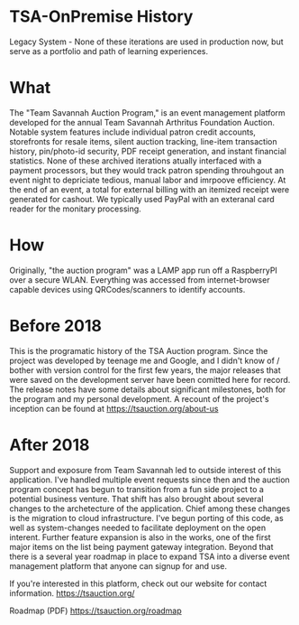 # TSA-OnPremise History
Legacy System - None of these iterations are used in production now, but serve as a portfolio and path of learning experiences.

# What
The "Team Savannah Auction Program," is an event management platform developed for the annual Team Savannah Arthritus Foundation Auction. Notable system features include individual patron credit accounts, storefronts for resale items, silent auction tracking, line-item transaction history, pin/photo-id security, PDF receipt generation, and instant financial statistics. None of these archived iterations atually interfaced with a payment processors, but they would track patron spending throuhgout an event night to depriciate tedious, manual labor and imrpoove efficiency. At the end of an event, a total for external billing with an itemized receipt were generated for cashout. We typically used PayPal with an exteranal card reader for the monitary processing.

# How 
Originally, "the auction program" was a LAMP app run off a RaspberryPI over a secure WLAN. Everything was accessed from internet-browser capable devices using QRCodes/scanners to identify accounts. 

# Before 2018
This is the programatic history of the TSA Auction program. Since the project was developed by teenage me and Google, and I didn't know of / bother with version control for the first few years, the major releases that were saved on the development server have been comitted here for record. The release notes have some details about significant milestones, both for the program and my personal development.
A recount of the project's inception can be found at https://tsauction.org/about-us

# After 2018
Support and exposure from Team Savannah led to outside interest of this application. I've handled multiple event requests since then and the auction program concept has begun to transition from a fun side project to a potential business venture. That shift has also brought about several changes to the archetecture of the application. Chief among these changes is the migration to cloud infrastructure. I've begun porting of this code, as well as system-changes needed to facilitate deployment on the open interent. Further feature expansion is also in the works, one of the first major items on the list being payment gateway integration. Beyond that there is a several year roadmap in place to expand TSA into a diverse event management platform that anyone can signup for and use.

If you're interested in this platform, check out our website for contact information.
https://tsauction.org/

Roadmap (PDF)
https://tsauction.org/roadmap
